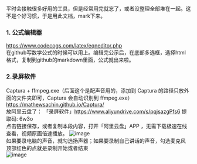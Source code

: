 平时会接触很多好用的工具，但是经常用完就忘了，或者没整理全部堆在一起。这不是个好习惯，于是用此文档，mark下来。  

### 1. 公式编辑器
https://www.codecogs.com/latex/eqneditor.php  
在github写数学公式的时候可以用上。编辑完公示后，在底部多选框，选择html格式，复制到github的markdown里面，公式就出来啦。   

### 2.录屏软件
Captura + ffmpeg.exe（后面这个是配声音用的，添加到 Captura 的路径只放外面的文件夹即可，Captura 会自动识别到 ffmpeg.exe）  
https://mathewsachin.github.io/Captura/    
放阿里云盘了：  「录屏软件」https://www.aliyundrive.com/s/pqjsazgPfs6 提取码: 6w3o    
点击链接保存，或者复制本段内容，打开「阿里云盘」APP ，无需下载极速在线查看，视频原画倍速播放。
![image](https://user-images.githubusercontent.com/32427537/155875579-a83bddc1-140d-48b5-9b32-8b65d4546115.png)    
如果要录电脑的声音，就勾选扬声器；如果要录制自己讲话的声音，勾选麦克风    
顶部红色的点就是录制开始或者结束    
![image](https://user-images.githubusercontent.com/32427537/155875652-97c392ce-1e32-4b2e-acc4-f813949f561c.png)    
